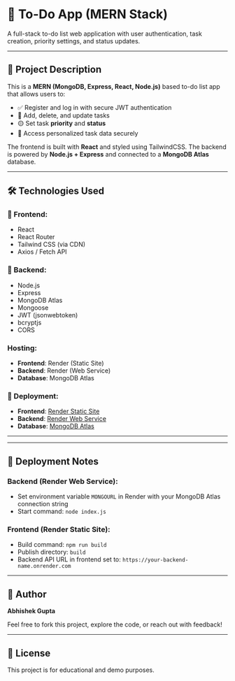 # 📝 To-Do App (MERN Stack)

A full-stack to-do list web application with user authentication, task creation, priority settings, and status updates.

---

## 🚀 Project Description

This is a **MERN (MongoDB, Express, React, Node.js)** based to-do list app that allows users to:

- ✅ Register and log in with secure JWT authentication
- 📝 Add, delete, and update tasks
- 🟡 Set task **priority** and **status**
- 🔐 Access personalized task data securely

The frontend is built with **React** and styled using TailwindCSS. The backend is powered by **Node.js + Express** and connected to a **MongoDB Atlas** database.

---

## 🛠️ Technologies Used

### 🔹 Frontend:
- React
- React Router
- Tailwind CSS (via CDN)
- Axios / Fetch API

### 🔹 Backend:
- Node.js
- Express
- MongoDB Atlas
- Mongoose
- JWT (jsonwebtoken)
- bcryptjs
- CORS

### Hosting:
- **Frontend**: Render (Static Site)
- **Backend**: Render (Web Service)
- **Database**: MongoDB Atlas


### 🔹 Deployment:
- **Frontend**: [Render Static Site](https://todo-frontend-g1rr.onrender.com)
- **Backend**: [Render Web Service](https://todo-backend-8o3d.onrender.com)
- **Database**: [MongoDB Atlas](mongodb+srv://abhishek:<db_password>@cluster0.gq5eiin.mongodb.net/)

---



---

## 🚀 Deployment Notes

### Backend (Render Web Service):

- Set environment variable `MONGOURL` in Render with your MongoDB Atlas connection string
- Start command: `node index.js`

### Frontend (Render Static Site):

- Build command: `npm run build`
- Publish directory: `build`
- Backend API URL in frontend set to: `https://your-backend-name.onrender.com`

---

## 🙌 Author

**Abhishek Gupta**

Feel free to fork this project, explore the code, or reach out with feedback!

---

## 📄 License

This project is for educational and demo purposes.
